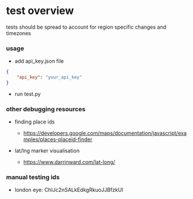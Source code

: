 # test overview

tests should be spread to account for region specific changes and timezones


### usage

- add api_key.json file

```json
{
    "api_key": "your_api_key"
}
```
- run test.py

### other debugging resources

- finding place ids
    - https://developers.google.com/maps/documentation/javascript/examples/places-placeid-finder

- lat/lng marker visualisation
    - https://www.darrinward.com/lat-long/


### manual testing ids

- london eye: ChIJc2nSALkEdkgRkuoJJBfzkUI
